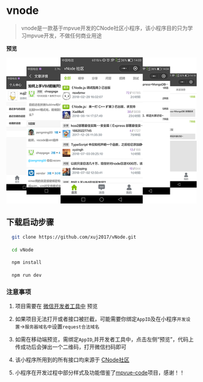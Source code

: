 # vnode

> vnode是一款基于mpvue开发的CNode社区小程序，该小程序目的只为学习mpvue开发，不做任何商业用途

**预览**

![image](./assets/preview.png)

## 下载启动步骤

``` bash
  git clone https://github.com/xuj2017/vNode.git

  cd vNode

  npm install

  npm run dev
```
### 注意事项

1. 项目需要在 [微信开发者工具中](https://mp.weixin.qq.com/debug/wxadoc/dev/devtools/download.html) 预览

2. 如果项目无法打开或者接口被拦截，可能需要你绑定`AppID`及在小程序`开发设置`->`服务器域名中`设置`request合法域名`

3. 如需在移动端预览，需绑定`AppID`,并开发者工具中，点击左侧“预览”，代码上传成功后会弹出一个二维码，打开微信扫码即可

4. 该小程序所用到的所有接口均来源于 [CNode社区](https://cnodejs.org/api)

5. 小程序在开发过程中部分样式及功能借鉴了[mpvue-code](https://github.com/jaxQin/mpvue-cnode)项目，感谢！！